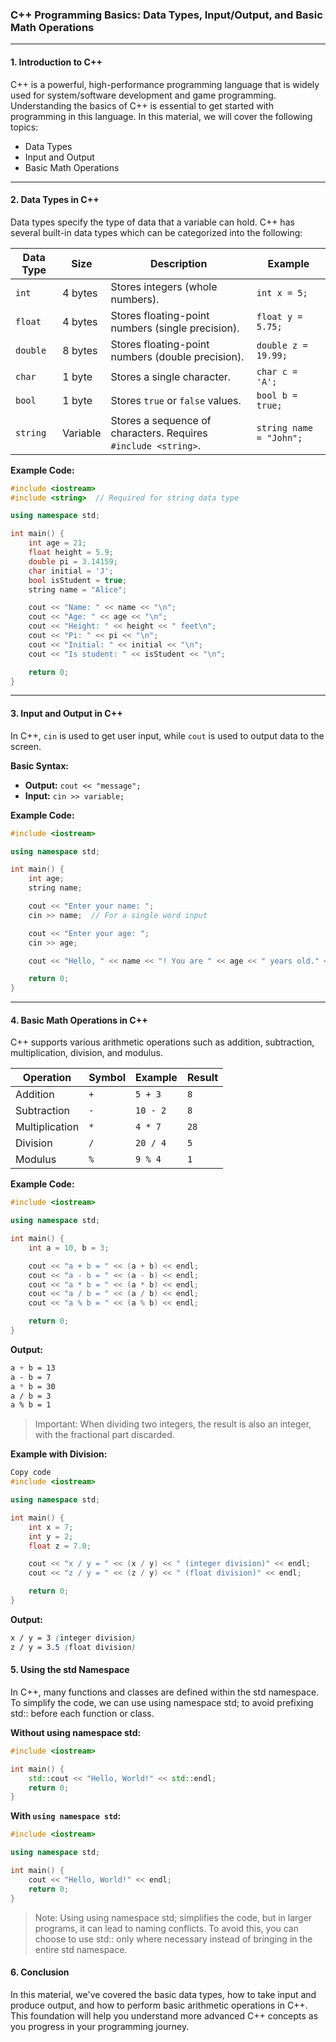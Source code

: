 ### C++ Programming Basics: Data Types, Input/Output, and Basic Math Operations

---

#### 1. Introduction to C++
C++ is a powerful, high-performance programming language that is widely used for system/software development and game programming. Understanding the basics of C++ is essential to get started with programming in this language. In this material, we will cover the following topics:
- Data Types
- Input and Output
- Basic Math Operations

---

#### 2. Data Types in C++
Data types specify the type of data that a variable can hold. C++ has several built-in data types which can be categorized into the following:

| **Data Type** | **Size**  | **Description**                  | **Example**      |
|---------------|-----------|----------------------------------|------------------|
| `int`         | 4 bytes   | Stores integers (whole numbers). | `int x = 5;`     |
| `float`       | 4 bytes   | Stores floating-point numbers (single precision). | `float y = 5.75;` |
| `double`      | 8 bytes   | Stores floating-point numbers (double precision). | `double z = 19.99;` |
| `char`        | 1 byte    | Stores a single character.       | `char c = 'A';`  |
| `bool`        | 1 byte    | Stores `true` or `false` values. | `bool b = true;` |
| `string`      | Variable  | Stores a sequence of characters. Requires `#include <string>`. | `string name = "John";` |

**Example Code:**
```cpp
#include <iostream>
#include <string>  // Required for string data type

using namespace std;

int main() {
    int age = 21;
    float height = 5.9;
    double pi = 3.14159;
    char initial = 'J';
    bool isStudent = true;
    string name = "Alice";

    cout << "Name: " << name << "\n";
    cout << "Age: " << age << "\n";
    cout << "Height: " << height << " feet\n";
    cout << "Pi: " << pi << "\n";
    cout << "Initial: " << initial << "\n";
    cout << "Is student: " << isStudent << "\n";

    return 0;
}
```
---

#### 3. Input and Output in C++
In C++, `cin` is used to get user input, while `cout` is used to output data to the screen.

**Basic Syntax:**
- **Output:** `cout << "message";`
- **Input:** `cin >> variable;`

**Example Code:**
```cpp
#include <iostream>

using namespace std;

int main() {
    int age;
    string name;

    cout << "Enter your name: ";
    cin >> name;  // For a single word input

    cout << "Enter your age: ";
    cin >> age;

    cout << "Hello, " << name << "! You are " << age << " years old." << endl;

    return 0;
}
```
---

#### 4. Basic Math Operations in C++
C++ supports various arithmetic operations such as addition, subtraction, multiplication, division, and modulus.

| **Operation** | **Symbol** | **Example**               | **Result**       |
|---------------|------------|---------------------------|------------------|
| Addition      | `+`        | `5 + 3`                   | `8`              |
| Subtraction   | `-`        | `10 - 2`                  | `8`              |
| Multiplication| `*`        | `4 * 7`                   | `28`             |
| Division      | `/`        | `20 / 4`                  | `5`              |
| Modulus       | `%`        | `9 % 4`                   | `1`              |

**Example Code:**
```cpp
#include <iostream>

using namespace std;

int main() {
    int a = 10, b = 3;

    cout << "a + b = " << (a + b) << endl;
    cout << "a - b = " << (a - b) << endl;
    cout << "a * b = " << (a * b) << endl;
    cout << "a / b = " << (a / b) << endl;
    cout << "a % b = " << (a % b) << endl;

    return 0;
}
```
**Output:**

```css
a + b = 13
a - b = 7
a * b = 30
a / b = 3
a % b = 1
```
> Important: When dividing two integers, the result is also an integer, with the fractional part discarded.

**Example with Division:**

```cpp
Copy code
#include <iostream>

using namespace std;

int main() {
    int x = 7;
    int y = 2;
    float z = 7.0;

    cout << "x / y = " << (x / y) << " (integer division)" << endl;
    cout << "z / y = " << (z / y) << " (float division)" << endl;

    return 0;
}
```
**Output:**
```css
x / y = 3 (integer division)
z / y = 3.5 (float division)
```
#### 5. Using the std Namespace
In C++, many functions and classes are defined within the std namespace. To simplify the code, we can use using namespace std; to avoid prefixing std:: before each function or class.

**Without using namespace std:**
```cpp
#include <iostream>

int main() {
    std::cout << "Hello, World!" << std::endl;
    return 0;
}
```
**With `using namespace std`:**
```cpp
#include <iostream>

using namespace std;

int main() {
    cout << "Hello, World!" << endl;
    return 0;
}
```
> Note: Using using namespace std; simplifies the code, but in larger programs, it can lead to naming conflicts. To avoid this, you can choose to use std:: only where necessary instead of bringing in the entire std namespace.

#### 6. Conclusion
In this material, we've covered the basic data types, how to take input and produce output, and how to perform basic arithmetic operations in C++. This foundation will help you understand more advanced C++ concepts as you progress in your programming journey.